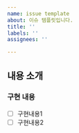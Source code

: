 ```yaml
---
name: issue template
about: 이슈 템플릿입니다.
title: ''
labels: ''
assignees: ''

---
```


## 내용 소개

### 구현 내용
- [ ] 구현내용1
- [ ] 구현내용2
